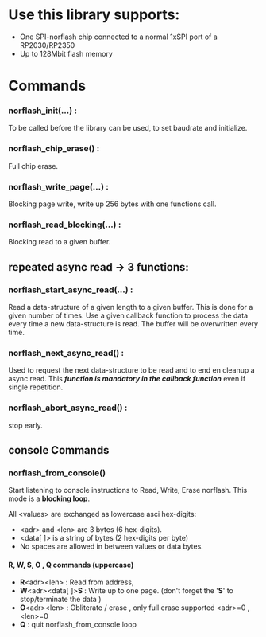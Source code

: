 
# Use this library supports:
- One SPI-norflash chip connected to a normal 1xSPI port of a RP2030/RP2350
- Up to 128Mbit flash memory

 # Commands
 ### norflash_init(...) : 
 To be called before the library can be used, to set baudrate and initialize.
 ### norflash_chip_erase() : 
 Full chip erase.
 ### norflash_write_page(...) : 
 Blocking page write, write up 256 bytes with one functions call.
 ### norflash_read_blocking(...) : 
 Blocking read to a given buffer.

 ## repeated async read -> 3 functions:
### norflash_start_async_read(...) :

Read a data-structure of a given length to a given buffer. 
This is done for a given number of times.
Use a given callback function to process the data every time a new data-structure is read.
The buffer will be overwritten every time.

 ### norflash_next_async_read() :
 Used to request the next data-structure to be read and to end en cleanup a async read.
 This ***function is mandatory in the callback function*** even if single repetition.


### norflash_abort_async_read() :
stop early.

## console Commands

### norflash_from_console()
Start listening to console instructions to Read, Write, Erase norflash.
This mode is a **blocking loop**.

All \<values> are exchanged as lowercase asci hex-digits:
- \<adr> and \<len> are 3 bytes (6 hex-digits).
- \<data[ ]> is a string of bytes  (2 hex-digits per byte)
- No spaces are allowed in between values or data bytes.

#### R, W, S, O , Q commands (uppercase)
- **R**\<adr>\<len> : Read from address, 
- **W**\<adr>\<data[ ]>**S** : Write up to one page. (don't forget the '**S**' to stop/terminate the data )
- **O**\<adr>\<len> : Obliterate / erase , only full erase supported \<adr>=0 , \<len>=0
- **Q** : quit norflash_from_console loop


